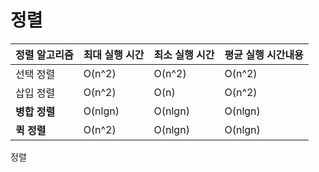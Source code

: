 # 정렬

| 정렬 알고리즘 |최대 실행 시간| 최소 실행 시간|평균 실행 시간내용|
|---------|------------|-------------|---------------|
| 선택 정렬   |	O(n^2)|	O(n^2)|	O(n^2)|
| 삽입 정렬   |	O(n^2)|	O(n)|	O(n^2)|
| **병합 정렬**   |	O(nlgn)|	O(nlgn)|	O(nlgn)|
| **퀵 정렬**    |	O(n^2)|	O(nlgn)|	O(nlgn)|

정렬